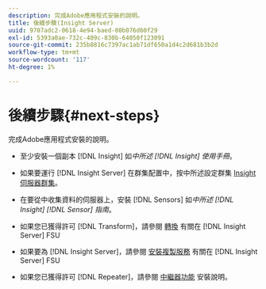 ```yaml
---
description: 完成Adobe應用程式安裝的說明。
title: 後續步驟(Insight Server)
uuid: 9707adc2-0618-4e94-baed-80b076d60f29
exl-id: 5393a0ae-732c-409c-830b-64050f123091
source-git-commit: 235b8816c7397ac1ab71df650a1d4c2d681b3b2d
workflow-type: tm+mt
source-wordcount: '117'
ht-degree: 1%

---
```


# 後續步驟{#next-steps}

完成Adobe應用程式安裝的說明。

* 至少安裝一個副本 [!DNL Insight] 如*中所述 [!DNL Insight] 使用手冊*。

* 如果要運行 [!DNL Insight Server] 在群集配置中，按中所述設定群集 [Insight伺服器群集](../../../home/c-inst-svr/c-install-ins-svr/c-ins-svr-clstrs/c-abt-ins-svr-clsters.md)。

* 在要從中收集資料的伺服器上，安裝 [!DNL Sensors] 如*中所述 [!DNL Insight] [!DNL Sensor] 指南*。

* 如果您已獲得許可 [!DNL Transform]，請參閱 [轉換](../../../home/c-inst-svr/c-tfm/c-tfm.md#concept-2da4db2b6f444e93ace22d3b3aecb4f2) 有關在 [!DNL Insight Server] FSU

* 如果要為 [!DNL Insight Server]，請參閱 [安裝複製服務](../../../home/c-inst-svr/c-ins-svr-rep-svc/c-inst-rep-svc.md#concept-4743b6621f394ee39cf0635230996925) 有關在 [!DNL Insight Server] FSU

* 如果您已獲得許可 [!DNL Repeater]，請參閱 [中繼器功能](../../../home/c-inst-svr/c-rptr-fntly/c-rptr-fntly.md) 安裝說明。
